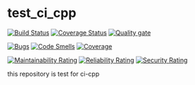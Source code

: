 # test_ci_cpp
[![Build Status](https://travis-ci.com/luokung/test_ci_cpp.svg?token=LkdozynxAzVpzBfpipZw&branch=master)](https://travis-ci.com/luokung/test_ci_cpp)
[![Coverage Status](https://coveralls.io/repos/github/luokung/test_ci_cpp/badge.svg?branch=master)](https://coveralls.io/github/luokung/test_ci_cpp?branch=master)
[![Quality gate](https://sonarcloud.io/api/project_badges/quality_gate?project=luokung_test_ci_cpp)](https://sonarcloud.io/dashboard?id=luokung_test_ci_cpp)

[![Bugs](https://sonarcloud.io/api/project_badges/measure?project=luokung_test_ci_cpp&metric=bugs)](https://sonarcloud.io/dashboard?id=luokung_test_ci_cpp)
[![Code Smells](https://sonarcloud.io/api/project_badges/measure?project=luokung_test_ci_cpp&metric=code_smells)](https://sonarcloud.io/dashboard?id=luokung_test_ci_cpp)
[![Coverage](https://sonarcloud.io/api/project_badges/measure?project=luokung_test_ci_cpp&metric=coverage)](https://sonarcloud.io/dashboard?id=luokung_test_ci_cpp)

[![Maintainability Rating](https://sonarcloud.io/api/project_badges/measure?project=luokung_test_ci_cpp&metric=sqale_rating)](https://sonarcloud.io/dashboard?id=luokung_test_ci_cpp)
[![Reliability Rating](https://sonarcloud.io/api/project_badges/measure?project=luokung_test_ci_cpp&metric=reliability_rating)](https://sonarcloud.io/dashboard?id=luokung_test_ci_cpp)
[![Security Rating](https://sonarcloud.io/api/project_badges/measure?project=luokung_test_ci_cpp&metric=security_rating)](https://sonarcloud.io/dashboard?id=luokung_test_ci_cpp)

this repository is test for ci-cpp
